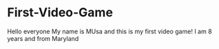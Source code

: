 # First-Video-Game
Hello everyone
My name is MUsa and this is my first video game! 
I am 8 years and from Maryland
